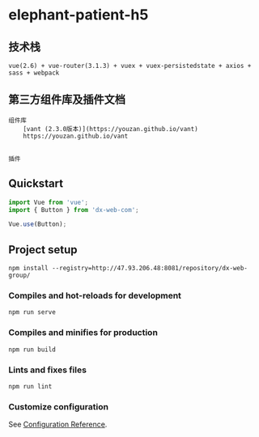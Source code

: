 # elephant-patient-h5

## 技术栈 
    vue(2.6) + vue-router(3.1.3) + vuex + vuex-persistedstate + axios + sass + webpack

## 第三方组件库及插件文档
    组件库
        [vant (2.3.0版本)](https://youzan.github.io/vant)
        https://youzan.github.io/vant


    插件
        
## Quickstart

```js
import Vue from 'vue';
import { Button } from 'dx-web-com';

Vue.use(Button);
```


## Project setup
```
npm install --registry=http://47.93.206.48:8081/repository/dx-web-group/
```

### Compiles and hot-reloads for development
```
npm run serve
```

### Compiles and minifies for production
```
npm run build
```

### Lints and fixes files
```
npm run lint
```

### Customize configuration
See [Configuration Reference](https://cli.vuejs.org/config/).


